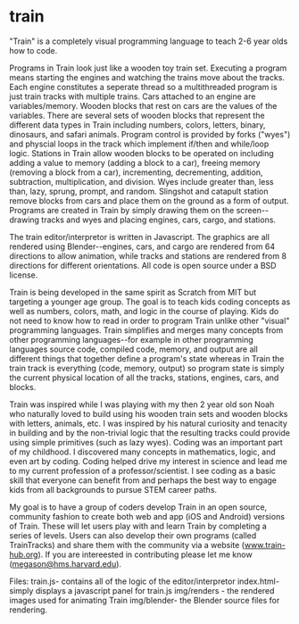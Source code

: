 # train
"Train" is a completely visual programming language to teach 2-6 year olds how to code.

Programs in Train look just like a wooden toy train set. Executing a program means starting the engines and watching the trains move about the tracks. Each engine constitutes a seperate thread so a multithreaded program is just train tracks with multiple trains. Cars attached to an engine are variables/memory. Wooden blocks that rest on cars are the values of the variables. There are several sets of wooden blocks that represent the different data types in Train including numbers, colors, letters, binary, dinosaurs, and safari animals. Program control is provided by forks ("wyes") and physcial loops in the track which implement if/then and while/loop logic. Stations in Train allow wooden blocks to be operated on including adding a value to memory (adding a block to a car), freeing memory (removing a block from a car), incrementing, decrementing, addition, subtraction, multiplication, and division. Wyes include greater than, less than, lazy, sprung, prompt, and random. Slingshot and catapult station remove blocks from cars and place them on the ground as a form of output. Programs are created in Train by simply drawing them on the screen--drawing tracks and wyes and placing engines, cars, cargo, and stations.

The train editor/interpretor is written in Javascript. The graphics are all rendered using Blender--engines, cars, and cargo are rendered from 64 directions to allow animation, while tracks and stations are rendered from 8 directions for different orientations. All code is open source under a BSD license.

Train is being developed in the same spirit as Scratch from MIT but targeting a younger age group. The goal is to teach kids coding concepts as well as numbers, colors, math, and logic in the course of playing. Kids do not need to know how to read in order to program Train unlike other "visual" programming languages. Train simplifies and merges many concepts from other programming languages--for example in other programming languages source code, compiled code, memory, and output are all different things that together define a program's state whereas in Train the train track is everything (code, memory, output) so program state is simply the current physical location of all the tracks, stations, engines, cars, and blocks.

Train was inspired while I was playing with my then 2 year old son Noah who naturally loved to build using his wooden train sets and wooden blocks with letters, animals, etc. I was inspired by his natural curiosity and tenacity in building and by the non-trivial logic that the resulting tracks could provide using simple primitives (such as lazy wyes). Coding was an important part of my childhood. I discovered many concepts in mathematics, logic, and even art by coding. Coding helped drive my interest in science and lead me to my current profession of a professor/scientist. I see coding as a basic skill that everyone can benefit from and perhaps the best way to engage kids from all backgrounds to pursue STEM career paths.

My goal is to have a group of coders develop Train in an open source, community fashion to create both web and app (iOS and Android) versions of Train. These will let users play with and learn Train by completing a series of levels. Users can also develop their own programs (called TrainTracks) and share them with the community via a website (www.train-hub.org). If you are intereested in contributing please let me know (megason@hms.harvard.edu).

Files:
train.js- contains all of the logic of the editor/interpretor
index.html- simply displays a javascript panel for train.js
img/renders - the rendered images used for animating Train 
img/blender- the Blender source files for rendering.

